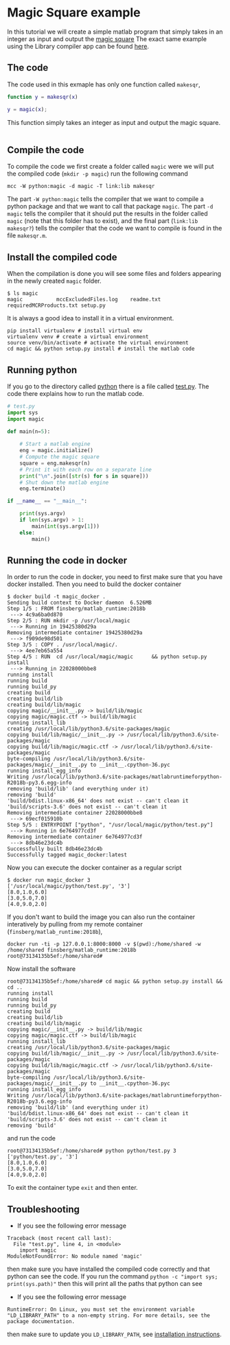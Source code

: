 # Magic Square example
In this tutorial we will create a simple matlab program that simply
takes in an integer as input and output the [magic
square](https://se.mathworks.com/help/matlab/ref/magic.html)
The exact same example using the Library compiler app can be found
[here](https://se.mathworks.com/help/compiler_sdk/gs/create-a-python-application-with-matlab-code.html).

## The code
The code used in this exmaple has only one function called `makesqr`, 

```matlab
function y = makesqr(x)

y = magic(x);
```
This function simply takes an integer as input and output the magic
square. 
```matlab

```

## Compile the code
To compile the code we first create a folder called `magic` were we
will put the compiled code (`mkdir -p magic`) run the following command
```shell
mcc -W python:magic -d magic -T link:lib makesqr
```
The part `-W python:magic` tells the compiler that we want to compile
a python package and that we want to call that package `magic`. The
part `-d magic` tells the compiler that it should put the results in
the folder called `magic` (note that this folder has to exist), and
the final part (`link:lib makesqr?`) tells the compiler that the code
we want to compile is found in the file `makesqr.m`. 

## Install the compiled code
When the compilation is done you will see some files and folders
appearing in the newly created `magic` folder. 

```shell
$ ls magic
magic			mccExcludedFiles.log	readme.txt		requiredMCRProducts.txt	setup.py
```
It is always a good idea to install it in a virtual environment.
```
pip install virtualenv # install virtual env
virtualenv venv # create a virtual environment
source venv/bin/activate # activate the virtual environment
cd magic && python setup.py install # install the matlab code
```

## Running python
If you go to the directory called [python](python) there is a file
called [test.py](python/test.py).
The code there explains how to run the matlab code.
```python
# test.py
import sys
import magic

def main(n=5):
    
	# Start a matlab engine
    eng = magic.initialize()
	# Compute the magic square
    square = eng.makesqr(n)
	# Print it with each row on a separate line
    print("\n".join([str(s) for s in square]))
	# Shut down the matlab engine
    eng.terminate()

if __name__ == "__main__":

    print(sys.argv)
    if len(sys.argv) > 1:
        main(int(sys.argv[1]))
    else:
        main()
```

## Running the code in docker

In order to run the code in docker, you need to first make sure that
you have docker installed. Then you need to build the docker container

```shell
$ docker build -t magic_docker .
Sending build context to Docker daemon  6.526MB
Step 1/5 : FROM finsberg/matlab_runtime:2018b
 ---> 4c9a6ba0d870
Step 2/5 : RUN mkdir -p /usr/local/magic
 ---> Running in 19425380d29a
Removing intermediate container 19425380d29a
 ---> f909de98d501
Step 3/5 : COPY . /usr/local/magic/.
 ---> 4ee7eb65a554
Step 4/5 : RUN  cd /usr/local/magic/magic      && python setup.py install
 ---> Running in 22028000bbe8
running install
running build
running build_py
creating build
creating build/lib
creating build/lib/magic
copying magic/__init__.py -> build/lib/magic
copying magic/magic.ctf -> build/lib/magic
running install_lib
creating /usr/local/lib/python3.6/site-packages/magic
copying build/lib/magic/__init__.py -> /usr/local/lib/python3.6/site-packages/magic
copying build/lib/magic/magic.ctf -> /usr/local/lib/python3.6/site-packages/magic
byte-compiling /usr/local/lib/python3.6/site-packages/magic/__init__.py to __init__.cpython-36.pyc
running install_egg_info
Writing /usr/local/lib/python3.6/site-packages/matlabruntimeforpython-R2018b-py3.6.egg-info
removing 'build/lib' (and everything under it)
removing 'build'
'build/bdist.linux-x86_64' does not exist -- can't clean it
'build/scripts-3.6' does not exist -- can't clean it
Removing intermediate container 22028000bbe8
 ---> 69ecf015910b
Step 5/5 : ENTRYPOINT ["python", "/usr/local/magic/python/test.py"]
 ---> Running in 6e764977cd3f
Removing intermediate container 6e764977cd3f
 ---> 8db46e23dc4b
Successfully built 8db46e23dc4b
Successfully tagged magic_docker:latest
```

Now you can execute the docker container as a regular script
```shell
$ docker run magic_docker 3
['/usr/local/magic/python/test.py', '3']
[8.0,1.0,6.0]
[3.0,5.0,7.0]
[4.0,9.0,2.0]
```

If you don't want to build the image you can also run the container
interatively by pulling from my remote container (`finsberg/matlab_runtime:2018b`),
```shell
docker run -ti -p 127.0.0.1:8000:8000 -v $(pwd):/home/shared -w /home/shared finsberg/matlab_runtime:2018b
root@73134135b5ef:/home/shared#
```
Now install the software
```shell
root@73134135b5ef:/home/shared# cd magic && python setup.py install && cd ..
running install
running build
running build_py
creating build
creating build/lib
creating build/lib/magic
copying magic/__init__.py -> build/lib/magic
copying magic/magic.ctf -> build/lib/magic
running install_lib
creating /usr/local/lib/python3.6/site-packages/magic
copying build/lib/magic/__init__.py -> /usr/local/lib/python3.6/site-packages/magic
copying build/lib/magic/magic.ctf -> /usr/local/lib/python3.6/site-packages/magic
byte-compiling /usr/local/lib/python3.6/site-packages/magic/__init__.py to __init__.cpython-36.pyc
running install_egg_info
Writing /usr/local/lib/python3.6/site-packages/matlabruntimeforpython-R2018b-py3.6.egg-info
removing 'build/lib' (and everything under it)
'build/bdist.linux-x86_64' does not exist -- can't clean it
'build/scripts-3.6' does not exist -- can't clean it
removing 'build'
```
and run the code
```shell
root@73134135b5ef:/home/shared# python python/test.py 3
['python/test.py', '3']
[8.0,1.0,6.0]
[3.0,5.0,7.0]
[4.0,9.0,2.0]
```

To exit the container type `exit` and then enter. 

## Troubleshooting

* If you see the following error message
```shell
Traceback (most recent call last):
  File "test.py", line 4, in <module>
    import magic
ModuleNotFoundError: No module named 'magic'
```
then make sure you have installed the compiled code correctly and that
python can see the code. If you run the command `python -c "import
sys; print(sys.path)"` then this will print all the paths that python
can see

* If you see the following error message
```shell
RuntimeError: On Linux, you must set the environment variable "LD_LIBRARY_PATH" to a non-empty string. For more details, see the package documentation.
```
then make sure to update you `LD_LIBRARY_PATH`, see [installation instructions](../../docs/install.md).
